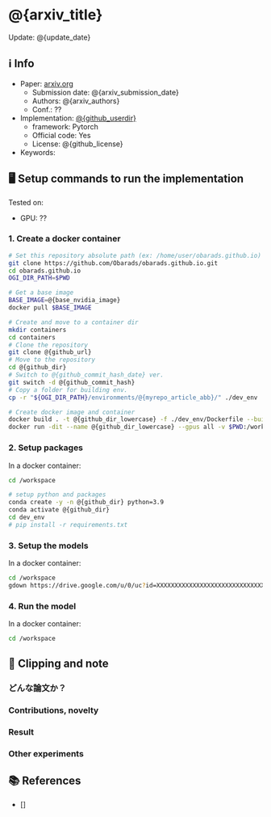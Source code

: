 # @{arxiv_title}

Update: @{update_date}

## ℹ️ Info
- Paper: [arxiv.org](@{arxiv_url})
  - Submission date: @{arxiv_submission_date}
  - Authors: @{arxiv_authors}
  - Conf.: ??
- Implementation: [@{github_userdir}](@{github_url})
  - framework: Pytorch
  - Official code: Yes
  - License: @{github_license}
- Keywords: 

## 🖥️ Setup commands to run the implementation
Tested on:
- GPU: ??

### 1. Create a docker container
```bash
# Set this repository absolute path (ex: /home/user/obarads.github.io)
git clone https://github.com/Obarads/obarads.github.io.git
cd obarads.github.io
OGI_DIR_PATH=$PWD

# Get a base image
BASE_IMAGE=@{base_nvidia_image}
docker pull $BASE_IMAGE

# Create and move to a container dir
mkdir containers
cd containers
# Clone the repository
git clone @{github_url}
# Move to the repository
cd @{github_dir}
# Switch to @{github_commit_hash_date} ver.
git switch -d @{github_commit_hash}
# Copy a folder for building env.
cp -r "${OGI_DIR_PATH}/environments/@{myrepo_article_abb}/" ./dev_env

# Create docker image and container
docker build . -t @{github_dir_lowercase} -f ./dev_env/Dockerfile --build-arg UID=$(id -u) --build-arg GID=$(id -g) --build-arg BASE_IMAGE=$BASE_IMAGE
docker run -dit --name @{github_dir_lowercase} --gpus all -v $PWD:/workspace @{github_dir_lowercase}
```

### 2. Setup packages
In a docker container:
```bash
cd /workspace

# setup python and packages
conda create -y -n @{github_dir} python=3.9
conda activate @{github_dir}
cd dev_env
# pip install -r requirements.txt
```

### 3. Setup the models
In a docker container:
```bash
cd /workspace
gdown https://drive.google.com/u/0/uc?id=XXXXXXXXXXXXXXXXXXXXXXXXXXXXXXXXXXX
```

### 4. Run the model
In a docker container:
```bash
cd /workspace
```

## 📝 Clipping and note
### どんな論文か？

### Contributions, novelty

### Result

### Other experiments

## 📚 References
- [] 

